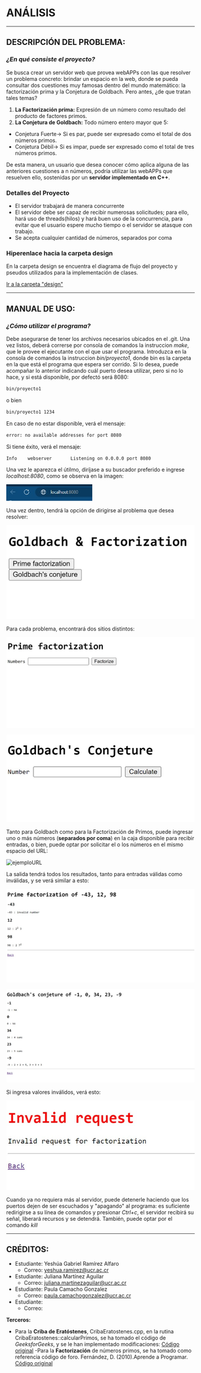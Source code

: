 # ANÁLISIS

***

## **DESCRIPCIÓN DEL PROBLEMA:**

### ***¿En qué consiste el proyecto?***

Se busca crear un servidor web que provea webAPPs con las que resolver un problema concreto: brindar un espacio en la web, donde se pueda consultar dos cuestiones muy famosas dentro del mundo matemático: la factorización prima y la Conjetura de Goldbach. Pero antes, ¿de que tratan tales temas?


1. **La Factorización prima:** Expresión de un número como resultado del producto de factores primos.
2. **La Conjetura de Goldbach:** Todo número entero mayor que 5:
- Conjetura Fuerte-> Si es par, puede ser expresado como el total de dos números primos.
- Conjetura Débil-> Si es impar, puede ser expresado como el total de tres números primos.


De esta manera, un usuario que desea conocer cómo aplica alguna de las anteriores cuestiones a n números, podría utilizar las webAPPs que resuelven ello, sostenidas por un **servidor implementado en C++**.

### Detalles del Proyecto

- El servidor trabajará de manera concurrente
- El servidor debe ser capaz de recibir numerosas solicitudes; para ello, hará uso de threads(hilos) y hará buen uso de la concurrencia, para evitar que el usuario espere mucho tiempo o el servidor se atasque con trabajo.
- Se acepta cualquier cantidad de números, separados por coma


### Hiperenlace hacia la carpeta design

En la carpeta design se encuentra el diagrama de flujo del proyecto y pseudos utilizados para la
implementación de clases.

[Ir a la carpeta "design"](design)

***

## **MANUAL DE USO:**

### ***¿Cómo utilizar el programa?***


Debe asegurarse de tener los archivos necesarios ubicados en el .git. Una vez listos, deberá correrse por consola de comandos la instruccion *make*, que le provee el ejecutante con el que usar el programa. Introduzca en la consola de comandos la instruccion *bin/proyecto1*, donde bin es la carpeta en la que está el programa que espera ser corrido. Si lo desea, puede acompañar lo anterior indicando cuál puerto desea utilizar, pero si no lo hace, y si está disponible, por defectó será 8080:

``` sh
bin/proyecto1
```

o bien

``` sh
bin/proyecto1 1234
```

En caso de no estar disponible, verá el mensaje:
``` sh
error: no available addresses for port 8080
```
Si tiene éxito, verá el mensaje:

``` sh
Info    webserver       Listening on 0.0.0.0 port 8080
```

Una vez le aparezca el útilmo, diríjase a su buscador preferido e ingrese *localhost:8080*, como se observa en la imagen:

![localhost](design/images/ejemploIngresarPuerto.jpg)

Una vez dentro, tendrá la opción de dirigirse al problema que desea resolver:

![EjemploInicio](design/images/ejemploInicio.jpg)

Para cada problema, encontrará dos sitios distintos:

![EjemploInicioFactorizaciones](design/images/EjemploInicioFactorizacion.jpg)


![EjemploInicioGoldbach](design/images/EjemploInicioGoldbach.jpg)


Tanto para Goldbach como para la Factorización de Primos, puede ingresar uno o más números (**separados por coma**) en la caja disponible para recibir entradas, o bien, puede optar por solicitar el o los números en el mismo espacio del URL:

![ejemploURL](design/images/EjemploValoresPorURL.jpg)

La salida tendrá todos los resultados, tanto para entradas válidas como inválidas, y se verá similar a esto:

![ejemploResultadoFactorizacion](design/images/EjemploResultadoFactorizacion.jpg)


![ejemploResultadoGoldbach](design/images/EjemploResultadoGoldbach.jpg)


Si ingresa valores inválidos, verá esto:

![EjemploValoresInvalidos](design/images/EjemploEntradaInvalida.jpg)


Cuando ya no requiera más al servidor, puede detenerle haciendo que los puertos dejen de ser escuchados y "apagando" al programa: es suficiente redirigirse a su línea de comandos y presionar *Ctrl+c*, el servidor recibirá su señal, liberará recursos y se detendrá. También, puede optar por el comando *kill*

***

## **CRÉDITOS:**

- Estudiante: Yeshúa Gabriel Ramírez Alfaro 
    - Correo: yeshua.ramirez@ucr.ac.cr
- Estudiante: Juliana Martínez Aguilar
    - Correo: juliana.martinezaguilar@ucr.ac.cr 
- Estudiante: Paula Camacho Gonzalez
    - Correo: paula.camachogonzalez@ucr.ac.cr
- Estudiante:
    - Correo: 

**Terceros:**

- Para la **Criba de Eratóstenes**, CribaEratostenes.cpp, en la rutina CribaEratostenes::calcularPrimos, se ha tomado el código de *GeeksforGeeks*, y se le han implementado modificaciones: [Código original](https://www.geeksforgeeks.org/sieve-of-eratosthenes/) 
-Para la **Factorización** de números primos, se ha tomado como referencia código de foro. 
Fernández, D. (2010).Aprende a Programar. [Código original](https://www.aprendeaprogramar.com/mod/forum/discuss.php?d=443)
